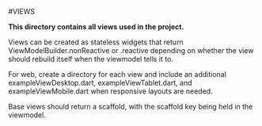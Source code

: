 #VIEWS

**This directory contains all views used in the project.**

Views can be created as stateless widgets that return ViewModelBuilder<ExampleViewModel>.nonReactive or .reactive depending on whether the view should rebuild itself when the viewmodel tells it to. 

For web, create a directory for each view and include an additional exampleViewDesktop.dart, exampleViewTablet.dart, and exampleViewMobile.dart when responsive layouts are needed. 

Base views should return a scaffold, with the scaffold key being held in the viewmodel.  